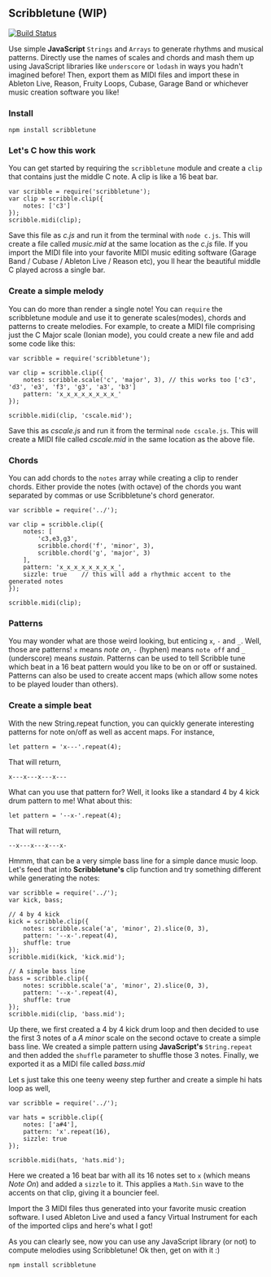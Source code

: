 Scribbletune (WIP)
------------------
[![Build Status](https://api.travis-ci.org/walmik/scribbletune.svg)](http://travis-ci.org/walmik/scribbletune)

Use simple __JavaScript__ `Strings` and `Arrays` to generate rhythms and musical patterns. Directly use the names of scales and chords and mash them up using JavaScript libraries like `underscore` or `lodash` in ways you hadn't imagined before! Then, export them as MIDI files and import these in Ableton Live, Reason, Fruity Loops, Cubase, Garage Band or whichever music creation software you like!

### Install

`npm install scribbletune`

### Let's C how this work
You can get started by requiring the `scribbletune` module and create a `clip` that contains just the middle C note. A clip is like a 16 beat bar.
```
var scribble = require('scribbletune');
var clip = scribble.clip({
    notes: ['c3']
});
scribble.midi(clip);
```
Save this file as _c.js_ and run it from the terminal with `node c.js`. This will create a file called _music.mid_ at the same location as the _c.js_ file. If you import the MIDI file into your favorite MIDI music editing software (Garage Band / Cubase / Ableton Live / Reason etc), you ll hear the beautiful middle C played across a single bar.

### Create a simple melody
You can do more than render a single note! You can `require` the scribbletune module and use it to generate scales(modes), chords and patterns to create melodies. For example, to create a MIDI file comprising just the C Major scale (Ionian mode), you could create a new file and add some code like this:
```
var scribble = require('scribbletune');

var clip = scribble.clip({
    notes: scribble.scale('c', 'major', 3), // this works too ['c3', 'd3', 'e3', 'f3', 'g3', 'a3', 'b3']
	pattern: 'x_x_x_x_x_x_x_x_'
});

scribble.midi(clip, 'cscale.mid');
```
Save this as _cscale.js_ and run it from the terminal `node cscale.js`. This will create a MIDI file called _cscale.mid_ in the same location as the above file.

### Chords

You can add chords to the `notes` array while creating a clip to render chords. Either provide the notes (with octave) of the chords you want separated by commas or use Scribbletune's chord generator.

```
var scribble = require('../');

var clip = scribble.clip({
	notes: [
		'c3,e3,g3',
		scribble.chord('f', 'minor', 3),
		scribble.chord('g', 'major', 3)
	],
	pattern: 'x_x_x_x_x_x_x_x_',
	sizzle: true    // this will add a rhythmic accent to the generated notes
});

scribble.midi(clip);
```

### Patterns

You may wonder what are those weird looking, but enticing `x`, `-` and `_`. Well, those are patterns! `x` means _note on_, `-` (hyphen) means `note off` and `_` (underscore) means _sustain_. Patterns can be used to tell Scribble tune which beat in a 16 beat pattern would you like to be on or off or sustained. Patterns can also be used to create accent maps (which allow some notes to be played louder than others).

### Create a simple beat
With the new String.repeat function, you can quickly generate interesting patterns for note on/off as well as accent maps. For instance,

```
let pattern = 'x---'.repeat(4);
```
That will return,
```
x---x---x---x---
```

What can you use that pattern for? Well, it looks like a standard 4 by 4 kick drum pattern to me! What about this:
```
let pattern = '--x-'.repeat(4);
```
That will return,
```
--x---x---x---x-
```
Hmmm, that can be a very simple bass line for a simple dance music loop. Let's feed that into __Scribbletune's__ clip function and try something different while generating the notes:

```
var scribble = require('../');
var kick, bass;

// 4 by 4 kick
kick = scribble.clip({
	notes: scribble.scale('a', 'minor', 2).slice(0, 3),
	pattern: '--x-'.repeat(4),
	shuffle: true
});
scribble.midi(kick, 'kick.mid');

// A simple bass line
bass = scribble.clip({
	notes: scribble.scale('a', 'minor', 2).slice(0, 3),
	pattern: '--x-'.repeat(4),
	shuffle: true
});
scribble.midi(clip, 'bass.mid');
```
Up there, we first created a 4 by 4 kick drum loop and then decided to use the first 3 notes of a _A minor_ scale on the second octave to create a simple bass line. We created a simple pattern using __JavaScript's__ `String.repeat` and then added the `shuffle` parameter to shuffle those 3 notes. Finally, we exported it as a MIDI file called _bass.mid_

Let s just take this one teeny weeny step further and create a simple hi hats loop as well,

```
var scribble = require('../');

var hats = scribble.clip({
	notes: ['a#4'],
	pattern: 'x'.repeat(16),
	sizzle: true
});

scribble.midi(hats, 'hats.mid');
```
Here we created a 16 beat bar with all its 16 notes set to `x` (which means _Note On_) and added a `sizzle` to it. This applies a `Math.Sin` wave to the accents on that clip, giving it a bouncier feel.

Import the 3 MIDI files thus generated into your favorite music creation software. I used Ableton Live and used a fancy Virtual Instrument for each of the imported clips and here's what I got!

As you can clearly see, now you can use any JavaScript library (or not) to compute melodies using Scribbletune! Ok then, get on with it :)

```
npm install scribbletune
```
